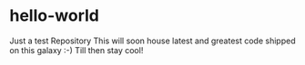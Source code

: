 # hello-world
Just a test Repository
This will soon house latest and greatest code shipped on this galaxy :-)
Till then stay cool!

